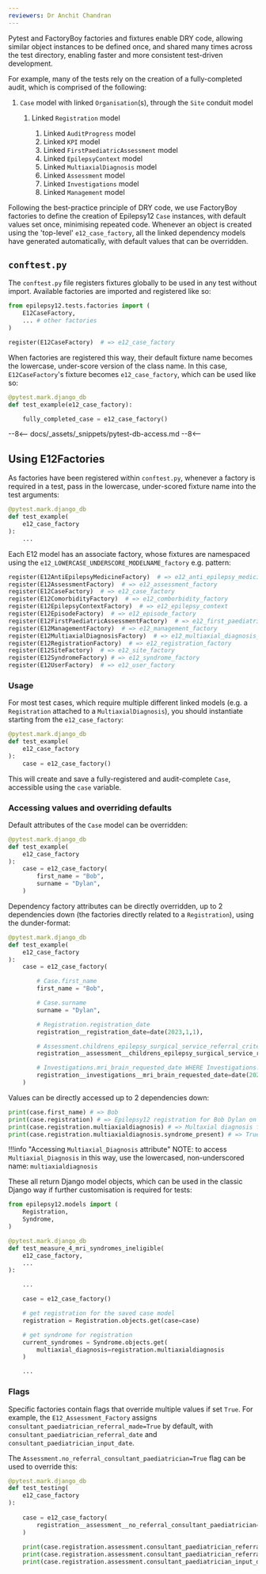 ```yaml
---
reviewers: Dr Anchit Chandran
---
```


Pytest and FactoryBoy factories and fixtures enable DRY code, allowing similar object instances to be defined once, and shared many times across the test directory, enabling faster and more consistent test-driven development.

For example, many of the tests rely on the creation of a fully-completed audit, which is comprised of the following:

1. `Case` model with linked `Organisation`(s), through the `Site` conduit model

   1. Linked `Registration` model

      1. Linked `AuditProgress` model
      1. Linked `KPI` model
      1. Linked `FirstPaediatricAssessment` model
      1. Linked `EpilepsyContext` model
      1. Linked `MultiaxialDiagnosis` model
      1. Linked `Assessment` model
      1. Linked `Investigations` model
      1. Linked `Management` model

Following the best-practice principle of DRY code, we use FactoryBoy factories to define the creation of Epilepsy12 `Case` instances, with default values set once, minimising repeated code. Whenever an object is created using the 'top-level' `e12_case_factory`, all the linked dependency models have generated automatically, with default values that can be overridden.

## `conftest.py`

The `conftest.py` file registers fixtures globally to be used in any test without import. Available factories are imported and registered like so:

```python
from epilepsy12.tests.factories import (
    E12CaseFactory,
    ... # other factories
)

register(E12CaseFactory)  # => e12_case_factory
```

When factories are registered this way, their default fixture name becomes the lowercase, under-score version of the class name. In this case, `E12CaseFactory`'s fixture becomes `e12_case_factory`, which can be used like so:

```python
@pytest.mark.django_db
def test_example(e12_case_factory):

    fully_completed_case = e12_case_factory()
```

--8<--
docs/_assets/_snippets/pytest-db-access.md
--8<--

## Using E12Factories

As factories have been registered within `conftest.py`, whenever a factory is required in a test, pass in the lowercase, under-scored fixture name into the test arguments:

```python
@pytest.mark.django_db
def test_example(
    e12_case_factory
):
    ...
```

Each E12 model has an associate factory, whose fixtures are namespaced using the `e12_LOWERCASE_UNDERSCORE_MODELNAME_factory` e.g. pattern:

```python
register(E12AntiEpilepsyMedicineFactory)  # => e12_anti_epilepsy_medicine_factory
register(E12AssessmentFactory)  # => e12_assessment_factory
register(E12CaseFactory)  # => e12_case_factory
register(E12ComorbidityFactory)  # => e12_comborbidity_factory
register(E12EpilepsyContextFactory)  # => e12_epilepsy_context
register(E12EpisodeFactory)  # => e12_episode_factory
register(E12FirstPaediatricAssessmentFactory)  # => e12_first_paediatric_assessment_factory
register(E12ManagementFactory)  # => e12_management_factory
register(E12MultiaxialDiagnosisFactory)  # => e12_multiaxial_diagnosis_factory
register(E12RegistrationFactory)  # => e12_registration_factory
register(E12SiteFactory)  # => e12_site_factory
register(E12SyndromeFactory) # => e12_syndrome_factory
register(E12UserFactory)  # => e12_user_factory
```

### Usage

For most test cases, which require multiple different linked models (e.g. a `Registration` attached to a `MultiaxialDiagnosis`), you should instantiate starting from the `e12_case_factory`:

```python
@pytest.mark.django_db
def test_example(
    e12_case_factory
):
    case = e12_case_factory()
```


This will create and save a fully-registered and audit-complete `Case`, accessible using the `case` variable.

### Accessing values and overriding defaults

Default attributes of the `Case` model can be overridden:

```python
@pytest.mark.django_db
def test_example(
    e12_case_factory
):
    case = e12_case_factory(
        first_name = "Bob",
        surname = "Dylan",
    )
```

Dependency factory attributes can be directly overridden, up to 2 dependencies down (the factories directly related to a `Registration`), using the dunder-format:

```python
@pytest.mark.django_db
def test_example(
    e12_case_factory
):
    case = e12_case_factory(

        # Case.first_name
        first_name = "Bob",

        # Case.surname
        surname = "Dylan",

        # Registration.registration_date
        registration__registration_date=date(2023,1,1),

        # Assessment.childrens_epilepsy_surgical_service_referral_criteria_met WHERE Assessment.registration is linked to this instance
        registration__assessment__childrens_epilepsy_surgical_service_referral_criteria_met=True,

        # Investigations.mri_brain_requested_date WHERE Investigations.registration is linked to this instance
        registration__investigations__mri_brain_requested_date=date(2023,4,1)
    )
```

Values can be directly accessed up to 2 dependencies down:

```python
print(case.first_name) # => Bob
print(case.registration) # => Epilepsy12 registration for Bob Dylan on 2023-01-01
print(case.registration.multiaxialdiagnosis) # => Multaxial diagnosis for Bob Dylan
print(case.registration.multiaxialdiagnosis.syndrome_present) # => True
```

!!!info "Accessing `Multiaxial_Diagnosis` attribute"
    NOTE: to access `Multiaxial_Diagnosis` in this way, use the lowercased, non-underscored name: `multiaxialdiagnosis`

These all return Django model objects, which can be used in the classic Django way if further customisation is required for tests:

```python title="epilepsy12/tests/common_view_functions_tests/calculate_kpi_tests/test_measure_5.py"
from epilepsy12.models import (
    Registration,
    Syndrome,
)

@pytest.mark.django_db
def test_measure_4_mri_syndromes_ineligible(
    e12_case_factory,
    ...
):

    ...

    case = e12_case_factory()

    # get registration for the saved case model
    registration = Registration.objects.get(case=case)

    # get syndrome for registration
    current_syndromes = Syndrome.objects.get(
        multiaxial_diagnosis=registration.multiaxialdiagnosis
    )

    ...

```

### Flags

Specific factories contain flags that override multiple values if set `True`. For example, the `E12_Assessment_Factory` assigns `consultant_paediatrician_referral_made=True` by default, with `consultant_paediatrician_referral_date` and `consultant_paediatrician_input_date`.

The `Assessment.no_referral_consultant_paediatrician=True` flag can be used to override this:

```python
@pytest.mark.django_db
def test_testing(
    e12_case_factory
):
    
    case = e12_case_factory(
        registration__assessment__no_referral_consultant_paediatrician=True
    )
    
    print(case.registration.assessment.consultant_paediatrician_referral_made) # => False
    print(case.registration.assessment.consultant_paediatrician_referral_date) # => None
    print(case.registration.assessment.consultant_paediatrician_input_date) # => None
```
